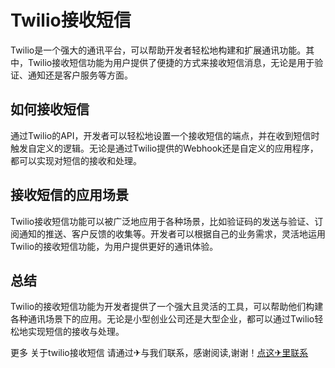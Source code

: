 # Twilio接收短信

Twilio是一个强大的通讯平台，可以帮助开发者轻松地构建和扩展通讯功能。其中，Twilio接收短信功能为用户提供了便捷的方式来接收短信消息，无论是用于验证、通知还是客户服务等方面。

## 如何接收短信

通过Twilio的API，开发者可以轻松地设置一个接收短信的端点，并在收到短信时触发自定义的逻辑。无论是通过Twilio提供的Webhook还是自定义的应用程序，都可以实现对短信的接收和处理。

## 接收短信的应用场景

Twilio接收短信功能可以被广泛地应用于各种场景，比如验证码的发送与验证、订阅通知的推送、客户反馈的收集等。开发者可以根据自己的业务需求，灵活地运用Twilio的接收短信功能，为用户提供更好的通讯体验。

## 总结

Twilio的接收短信功能为开发者提供了一个强大且灵活的工具，可以帮助他们构建各种通讯场景下的应用。无论是小型创业公司还是大型企业，都可以通过Twilio轻松地实现短信的接收与处理。

更多 关于twilio接收短信 请通过✈与我们联系，感谢阅读,谢谢！[点这✈里联系](https://gg.k02.cc)